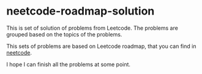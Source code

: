 # neetcode-roadmap-solution
This is set of solution of problems from Leetcode.
The problems are grouped based on the topics of the problems.

This sets of problems are based on Leetcode roadmap, that you can find in [neetcode](https://neetcode.io/roadmap).

I hope I can finish all the problems at some point.